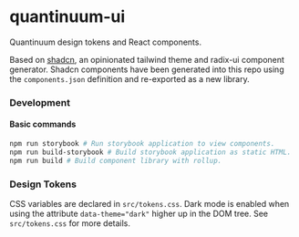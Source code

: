 # quantinuum-ui
Quantinuum design tokens and React components.

Based on [shadcn](https://ui.shadcn.com/), an opinionated tailwind theme and radix-ui component generator. Shadcn components have been generated into this repo using the `components.json` definition and re-exported as a new library. 

### Development

#### Basic commands
```bash
npm run storybook # Run storybook application to view components.
npm run build-storybook # Build storybook application as static HTML.
npm run build # Build component library with rollup.
```


### Design Tokens
CSS variables are declared in `src/tokens.css`. Dark mode is enabled when using the attribute `data-theme="dark"` higher up in the DOM tree. See `src/tokens.css` for more details.






